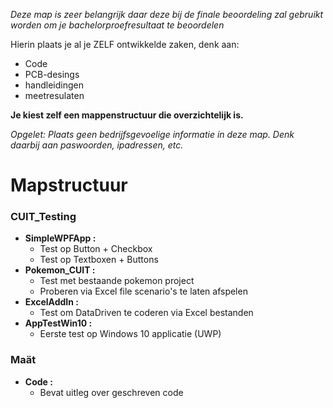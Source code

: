 *Deze map is zeer belangrijk daar deze bij de finale beoordeling zal gebruikt worden om je bachelorproefresultaat te beoordelen*

Hierin plaats je al je ZELF ontwikkelde zaken, denk aan:
* Code
* PCB-desings
* handleidingen
* meetresulaten

**Je kiest zelf een mappenstructuur die overzichtelijk is.**

*Opgelet: Plaats geen bedrijfsgevoelige informatie in deze map. Denk daarbij aan paswoorden, ipadressen, etc.*

# Mapstructuur

### CUIT_Testing
* **SimpleWPFApp :**
    * Test op Button + Checkbox
    * Test op Textboxen + Buttons
* **Pokemon_CUIT :**
    * Test met bestaande pokemon project
    * Proberen via Excel file scenario's te laten afspelen
* **ExcelAddIn :**
    * Test om DataDriven te coderen via Excel bestanden
* **AppTestWin10 :**
    * Eerste test op Windows 10 applicatie (UWP)

### Maät
* **Code :**
    * Bevat uitleg over geschreven code
